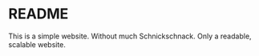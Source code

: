 # README

This is a simple website. Without much Schnickschnack. Only a readable, scalable website.
